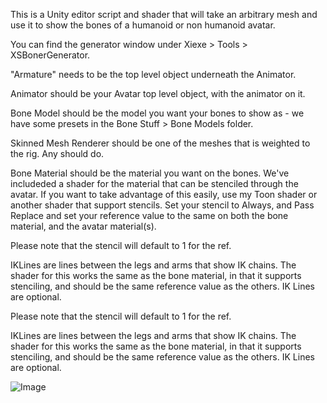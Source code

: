 
This is a Unity editor script and shader that will take an arbitrary mesh and use it to show the bones of a humanoid or non humanoid avatar. 

You can find the generator window under Xiexe > Tools > XSBonerGenerator.

"Armature" needs to be the top level object underneath the Animator.

Animator should be your Avatar top level object, with the animator on it.

Bone Model should be the model you want your bones to show as - we have some presets in the Bone Stuff > Bone Models folder.

Skinned Mesh Renderer should be one of the meshes that is weighted to the rig. Any should do.

Bone Material should be the material you want on the bones. We've includeded a shader for the material that can be stenciled through the avatar. If you want to take advantage of this easily, use my Toon shader or another shader that support stencils. Set your stencil to Always, and Pass Replace and set your reference value to the same on both the bone material, and the avatar material(s).

Please note that the stencil will default to 1 for the ref.

IKLines are lines between the legs and arms that show IK chains. The shader for this works the same as the bone material, in that it supports stenciling, and should be the same reference value as the others. IK Lines are optional.

Please note that the stencil will default to 1 for the ref.

IKLines are lines between the legs and arms that show IK chains. The shader for this works the same as the bone material, in that it supports stenciling, and should be the same reference value as the others. 
IK Lines are optional.


![Image](https://i.imgur.com/yb9taGz.jpg)
